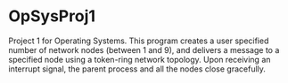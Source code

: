 # OpSysProj1
Project 1 for Operating Systems.
This program creates a user specified number of network nodes (between 1 and 9), and delivers a message to a specified node using a token-ring network topology.
Upon receiving an interrupt signal, the parent process and all the nodes close gracefully.

